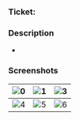 ###  Ticket: 

### Description

-

### Screenshots

| ![0](0.png) | ![1](1.png) | ![3](2.png) |
|:-----------:|:-----------:|:-----------:|
| ![4](4.png) | ![5](5.png) | ![6](6.png) |
